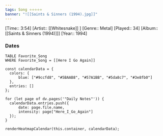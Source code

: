 ```yaml
---
tags: Song ⭐⭐⭐⭐⭐ 
banner: "![[Saints & Sinners (1994).jpg]]"
---
```

[Time:: 3:54]
[Artist:: [[Whitesnake]] ]
[Genre:: Metal]
[Played:: 34]
[Album:: [[Saints & Sinners (1994)]]]
[Year:: 1994]
### Dates
````dataview
TABLE Favorite_Song
WHERE Favorite_Song = [[Here I Go Again]]
````

  ```dataviewjs
const calendarData = { 
	colors: { 
		blue: ["#9ccfd8", "#5BAAB8", "#57A1BB", "#5da8c7", "#3e8fb0"] 
	}, 
	entries: [] 
}; 

for (let page of dv.pages('"Daily Notes"')) { 
	calendarData.entries.push({ 
		date: page.file.name, 
		intensity: page["Here_I_Go_Again"]
	}); 
} 

renderHeatmapCalendar(this.container, calendarData);
```
